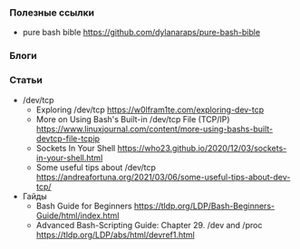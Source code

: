 
### Полезные ссылки

- pure bash bible https://github.com/dylanaraps/pure-bash-bible

### Блоги

### Статьи

- /dev/tcp
    - Exploring /dev/tcp https://w0lfram1te.com/exploring-dev-tcp
    - More on Using Bash's Built-in /dev/tcp File (TCP/IP) https://www.linuxjournal.com/content/more-using-bashs-built-devtcp-file-tcpip
    - Sockets In Your Shell https://who23.github.io/2020/12/03/sockets-in-your-shell.html
    - Some useful tips about /dev/tcp https://andreafortuna.org/2021/03/06/some-useful-tips-about-dev-tcp/
- Гайды
    - Bash Guide for Beginners https://tldp.org/LDP/Bash-Beginners-Guide/html/index.html
    - Advanced Bash-Scripting Guide: Chapter 29. /dev and /proc https://tldp.org/LDP/abs/html/devref1.html